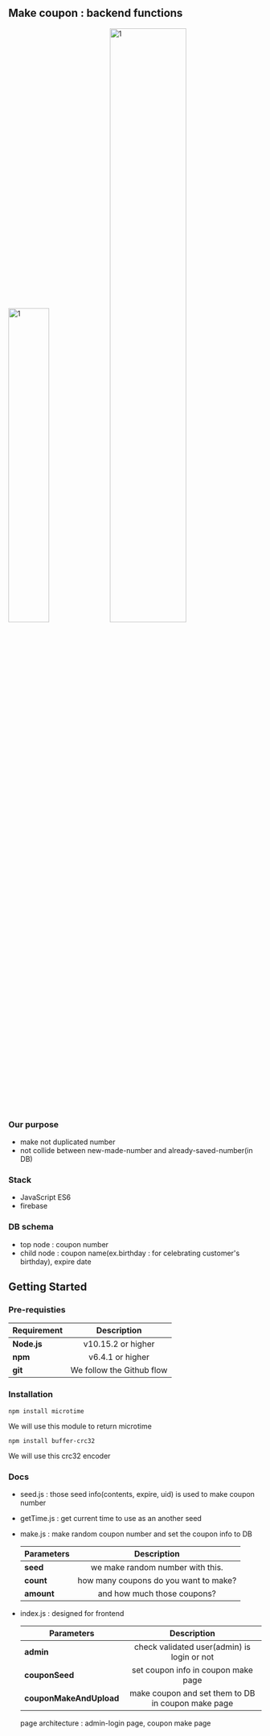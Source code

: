 ## Make coupon : backend functions
<img src="https://user-images.githubusercontent.com/53554014/81337293-c083e000-90e5-11ea-890f-81846c376ac4.png" width="40%" height="40%" title="coupon" alt="1"></img><img src="https://user-images.githubusercontent.com/53554014/81337543-1eb0c300-90e6-11ea-8ec3-2b84db42ee13.jpg" width="55%" height="55%" title="db" alt="1"></img>

### Our purpose
 * make not duplicated number
 * not collide between new-made-number and already-saved-number(in DB) 

### Stack
 * JavaScript ES6
 * firebase
 
### DB schema
 * top node : coupon number
 * child node : coupon name(ex.birthday : for celebrating customer's birthday), expire date

## Getting Started

### Pre-requisties
|  <center>Requirement</center> |  <center>Description</center> |  
|:--------|:--------:|
|**Node.js** | <center>v10.15.2 or higher</center> |
|**npm** | <center>v6.4.1 or higher</center> |
|**git** | <center>We follow the Github flow</center> |
 
### Installation
```
npm install microtime
```
We will use this module to return microtime

```
npm install buffer-crc32
```
We will use this crc32 encoder

### Docs
* seed.js : those seed info(contents, expire, uid) is used to make coupon number

* getTime.js : get current time to use as an another seed

* make.js : make random coupon number and set the coupon info to DB

  |  <center>Parameters</center> |  <center>Description</center> |  
  |:--------|:--------:|
  |**seed** | <center>we make random number with this.</center> |
  |**count** | <center>how many coupons do you want to make?</center> |
  |**amount** | <center>and how much those coupons?</center> |
 
* index.js : designed for frontend

  |  <center>Parameters</center> |  <center>Description</center> |     
  |:--------|:--------:|
  |**admin** | check validated user(admin) is login or not |
  |**couponSeed** | set coupon info in coupon make page |
  |**couponMakeAndUpload** | make coupon and set them to DB in coupon make page |
  
  page architecture : admin-login page, coupon make page
